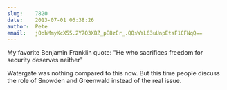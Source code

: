 ```yaml
---
slug:    7820
date:    2013-07-01 06:38:26
author:  Pete
email:   j0ohMmyKcX55.2Y7Q3XBZ_pE8zEr_.QQsWYL63uUnpEtsF1CFNqQ==
---
```


My favorite Benjamin Franklin quote: "He who sacrifices freedom for
security deserves neither"

Watergate was nothing compared to this now. But this time people
discuss the role of Snowden and Greenwald instead of the real issue.
